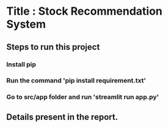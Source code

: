 # Title : Stock Recommendation System

## Steps to run this project

### Install pip
### Run the command 'pip install requirement.txt'
### Go to src/app folder and run 'streamlit run app.py'

## Details present in the report.


